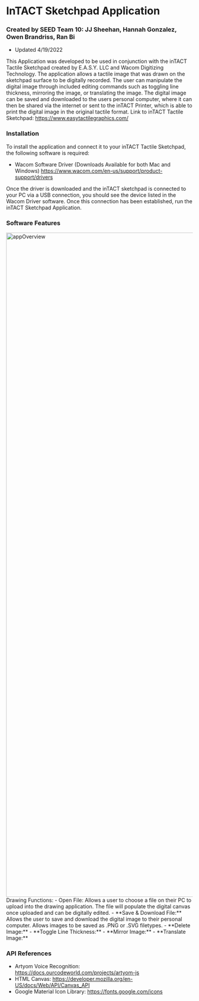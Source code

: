# InTACT Sketchpad Application
### Created by SEED Team 10: JJ Sheehan, Hannah Gonzalez, Owen Brandriss, Ran Bi
- Updated 4/19/2022

This Application was developed to be used in conjunction with the inTACT Tactile Sketchpad created by E.A.S.Y. LLC and Wacom Digitizing Technology. The application allows a tactile image that was drawn on the sketchpad surface to be digitally recorded. The user can manipulate the digital image through included editing commands such as toggling line thickness, mirroring the image, or translating the image. The digital image can be saved and downloaded to the users personal computer, where it can then be shared via the internet or sent to the inTACT Printer, which is able to print the digital image in the original tactile format. Link to inTACT Tactile Sketchpad: https://www.easytactilegraphics.com/

### Installation
To install the application and connect it to your inTACT Tactile Sketchpad, the following software is required:
- Wacom Software Driver (Downloads Available for both Mac and Windows) https://www.wacom.com/en-us/support/product-support/drivers

Once the driver is downloaded and the inTACT sketchpad is connected to your PC via a USB connection, you should see the device listed in the Wacom Driver software. Once this connection has been established, run the inTACT Sketchpad Application. 

### Software Features
<img width="1788" alt="appOverview" src="https://user-images.githubusercontent.com/73210026/164055537-de956810-5af1-4f5b-af24-01ec23dc088f.png">
Drawing Functions:
- Open File: Allows a user to choose a file on their PC to upload into the drawing application. The file will populate the digital canvas once uploaded and can be digitally edited.
- **Save & Download File:** Allows the user to save and download the digital image to their personal computer. Allows images to be saved as .PNG or .SVG filetypes.
- **Delete Image:** 
- **Toggle Line Thickness:** 
- **Mirror Image:**
- **Translate Image:**

### API References
- Artyom Voice Recognition: https://docs.ourcodeworld.com/projects/artyom-js
- HTML Canvas: https://developer.mozilla.org/en-US/docs/Web/API/Canvas_API
- Google Material Icon Library: https://fonts.google.com/icons
